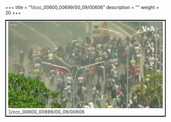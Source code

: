 +++
title = "1/ccc_00600_00699/00_09/00606"
description = ""
weight = 20
+++

<table style="border:2px solid black;max-width:800px;max-height:800px;" 
><tr><td>
<img class="center-fit-jpg"
src="/jpg_/aaa_20190430_NxaOmWaI8sI_00605.jpg">
1/ccc_00600_00699/00_09/00606
</img></td></tr></table>
